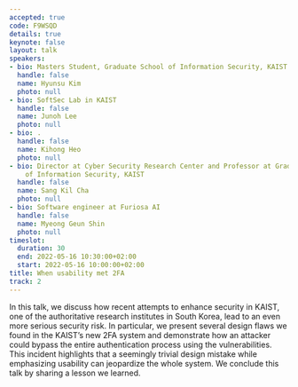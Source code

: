```yaml
---
accepted: true
code: F9WSQD
details: true
keynote: false
layout: talk
speakers:
- bio: Masters Student, Graduate School of Information Security, KAIST
  handle: false
  name: Hyunsu Kim
  photo: null
- bio: SoftSec Lab in KAIST
  handle: false
  name: Junoh Lee
  photo: null
- bio: .
  handle: false
  name: Kihong Heo
  photo: null
- bio: Director at Cyber Security Research Center and Professor at Graduate School
    of Information Security, KAIST
  handle: false
  name: Sang Kil Cha
  photo: null
- bio: Software engineer at Furiosa AI
  handle: false
  name: Myeong Geun Shin
  photo: null
timeslot:
  duration: 30
  end: 2022-05-16 10:30:00+02:00
  start: 2022-05-16 10:00:00+02:00
title: When usability met 2FA
track: 2
---
```


In this talk, we discuss how recent attempts to enhance security in KAIST, one of the authoritative research institutes in South Korea, lead to an even more serious security risk.
In particular, we present several design flaws we found in the KAIST’s new 2FA system and demonstrate how an attacker could bypass the entire authentication process using the vulnerabilities.
This incident highlights that a seemingly trivial design mistake while emphasizing usability can jeopardize the whole system.
We conclude this talk by sharing a lesson we learned.